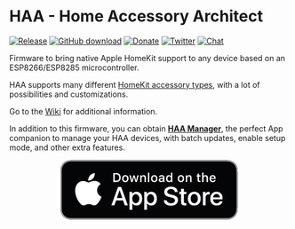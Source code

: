 # HAA - Home Accessory Architect

[![Release](https://img.shields.io/github/v/tag/RavenSystem/haa?color=red&label=release)](https://github.com/RavenSystem/haa/releases)
[![GitHub download](https://img.shields.io/github/downloads/RavenSystem/haa/total.svg)](https://github.com/RavenSystem/haa/releases/latest)
[![Donate](https://img.shields.io/badge/donate-PayPal-blue.svg)](https://paypal.me/ravensystem)
[![Twitter](https://img.shields.io/twitter/follow/RavenSystem.svg?style=social)](https://twitter.com/RavenSystem)
[![Chat](https://img.shields.io/discord/594630635696553994?style=social)](https://discord.gg/v8hyxj2)


Firmware to bring native Apple HomeKit support to any device based on an ESP8266/ESP8285 microcontroller.

HAA supports many different [HomeKit accessory types](https://github.com/RavenSystem/esp-homekit-devices/wiki/Accessory-Types), with a lot of possibilities and customizations.

Go to the [Wiki](https://github.com/RavenSystem/esp-homekit-devices/wiki) for additional information.

In addition to this firmware, you can obtain [**HAA Manager**](https://apps.apple.com/us/app/haa-manager/id1556105121), the perfect App companion to manage your HAA devices, with batch updates, enable setup mode, and other extra features.

<p align="center"><a href="https://apps.apple.com/us/app/haa-manager/id1556105121"><img src="https://raw.githubusercontent.com/RavenSystem/ravensystem-media/master/badge-app-store.png"></a></p>

